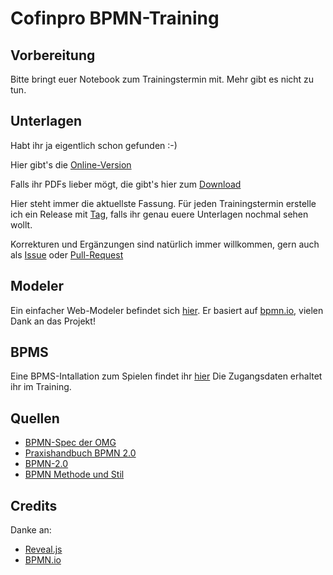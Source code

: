# Cofinpro BPMN-Training

## Vorbereitung

Bitte bringt euer Notebook zum Trainingstermin mit. Mehr gibt es nicht zu tun.

## Unterlagen

Habt ihr ja eigentlich schon gefunden :-)

Hier gibt's die [Online-Version](http://cofinpro.github.io/BPMN-Training/)

Falls ihr PDFs lieber mögt, die gibt's hier zum [Download](https://github.com/Cofinpro/BPMN-Training/releases)

Hier steht immer die aktuellste Fassung. Für jeden Trainingstermin erstelle ich ein Release mit [Tag](https://github.com/Cofinpro/BPMN-Training/tags), falls ihr genau euere Unterlagen nochmal sehen wollt.

Korrekturen und Ergänzungen sind natürlich immer willkommen, gern auch als [Issue](https://github.com/Cofinpro/BPMN-Training/issues) oder [Pull-Request](https://github.com/Cofinpro/BPMN-Training/pulls)

## Modeler

Ein einfacher Web-Modeler befindet sich [hier](http://cofinpro.github.io/BPMN-Training/modeler/). Er basiert auf [bpmn.io](http://bpmn.io), vielen Dank an das Projekt!
## BPMS

Eine BPMS-Intallation zum Spielen findet ihr [hier](http://cofinpro-bpm.elasticbeanstalk.com/activiti-explorer/)
Die Zugangsdaten erhaltet ihr im Training.

## Quellen

* [BPMN-Spec der OMG](http://www.omg.org/spec/BPMN/2.0.2/)
* [Praxishandbuch BPMN 2.0](http://www.amazon.de/dp/3446442553)
* [BPMN-2.0](http://www.amazon.de/dp/3738626719)
* [BPMN Methode und Stil](http://www.amazon.de/dp/0982368127)

## Credits

Danke an:
* [Reveal.js](http://lab.hakim.se/reveal-js)
* [BPMN.io](http://BPMN.io)
